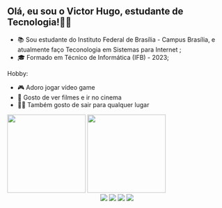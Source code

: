 ## Olá, eu sou o Victor Hugo, estudante de Tecnologia!👨‍💻

- 📚 Sou estudante do Instituto Federal de Brasília - Campus Brasília, e atualmente faço Teconologia em Sistemas para Internet ;
- 🎓 Formado em Técnico de Informática (IFB) - 2023;

Hobby: 

- 🎮 Adoro jogar vídeo game
- 🎥 Gosto de ver filmes e ir no cinema
- 🚶🏽 Também gosto de sair para qualquer lugar 

<div style="display:inline-block" align="center">
  <img height="180" src="https://github-readme-stats.vercel.app/api?username=vitinho455&show_icons=true&theme=tokyonight"/>
  <img height="180" src="https://github-readme-stats.vercel.app/api/top-langs/?username=vitinho455&layout=compact&theme=tokyonight"/>
</div>

<br>  
<div  align="center">
  <a href="https://www.instagram.com/_victorhugonunes/" target="_blank"><img src="https://img.shields.io/badge/-Instagram-%23E4405F?style=for-the-badge&logo=instagram&logoColor=white" target="_blank"></a>
  <a href="https://www.linkedin.com/in/victor-hugo-nunes-silva-037597236/" target="_blank"><img src="https://img.shields.io/badge/-LinkedIn-%230077B5?style=for-the-badge&logo=linkedin&logoColor=white" target="_blank"></a> 
  <a href = "victorhugonunessilva455@gmail.com"><img src="https://img.shields.io/badge/-Gmail-%23333?style=for-the-badge&logo=gmail&logoColor=white" target="_blank"></a>
  <a href = "https://steamcommunity.com/profiles/76561199104678171/"><img src="https://img.shields.io/badge/Steam-000000?style=for-the-badge&logo=steam&logoColor=white" target="_blank"></a>
</div>


